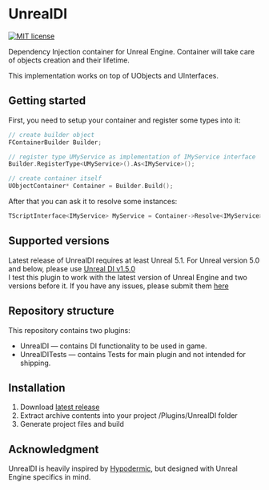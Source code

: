 # UnrealDI
[![MIT license](http://img.shields.io/badge/license-MIT-brightgreen.svg)](http://opensource.org/licenses/MIT)

Dependency Injection container for Unreal Engine. Container will take care of objects creation and their lifetime.

This implementation works on top of UObjects and UInterfaces.

## Getting started
First, you need to setup your container and register some types into it:
```cpp
// create builder object
FContainerBuilder Builder;

// register type UMyService as implementation of IMyService interface
Builder.RegisterType<UMyService>().As<IMyService>();

// create container itself
UObjectContainer* Container = Builder.Build();
```

After that you can ask it to resolve some instances:
```cpp
TScriptInterface<IMyService> MyService = Container->Resolve<IMyService>();
```

## Supported versions
Latest release of UnrealDI requires at least Unreal 5.1. For Unreal version 5.0 and below, please use [Unreal DI v1.5.0](https://github.com/druhasu/UnrealDI/releases/tag/v1.5.0)  
I test this plugin to work with the latest version of Unreal Engine and two versions before it. If you have any issues, please submit them [here](https://github.com/druhasu/UnrealDI/issues/new)

## Repository structure
This repository contains two plugins:
* UnrealDI — contains DI functionality to be used in game.
* UnrealDITests — contains Tests for main plugin and not intended for shipping.

## Installation
1. Download [latest release](https://github.com/druhasu/UnrealDI/releases)
2. Extract archive contents into your project /Plugins/UnrealDI folder
3. Generate project files and build

## Acknowledgment
UnrealDI is heavily inspired by [Hypodermic](https://github.com/ybainier/Hypodermic), but designed with Unreal Engine specifics in mind.
